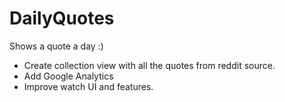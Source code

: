 # DailyQuotes
Shows a quote a day :)

- Create collection view with all the quotes from reddit source.
- Add Google Analytics
- Improve watch UI and features.
